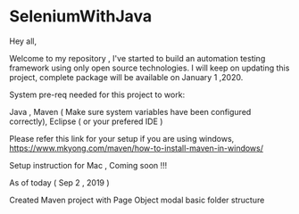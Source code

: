 # SeleniumWithJava

Hey all,

Welcome to my repository , I've started to build an automation testing framework using only open source technologies. I will keep on
updating this project, complete package will be available on January 1 ,2020.

System pre-req needed for this project to work:

Java , Maven ( Make sure system variables have been configured correctly), Eclipse ( or your prefered IDE )

Please refer this link for your setup if you are using windows,
https://www.mkyong.com/maven/how-to-install-maven-in-windows/

Setup instruction for Mac ,
Coming soon !!!


As of today ( Sep 2 , 2019 )

Created Maven project with Page Object modal basic folder structure

